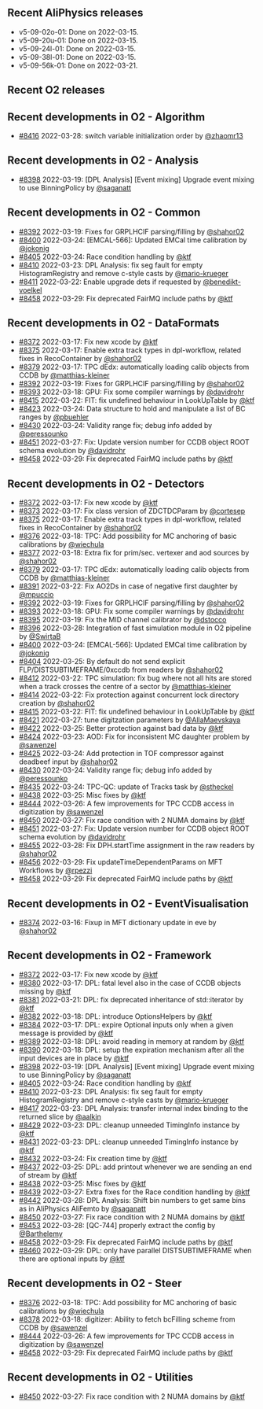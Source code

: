 ## Recent AliPhysics releases
- v5-09-02o-01: Done on 2022-03-15.
- v5-09-20u-01: Done on 2022-03-15.
- v5-09-24l-01: Done on 2022-03-15.
- v5-09-38l-01: Done on 2022-03-15.
- v5-09-56k-01: Done on 2022-03-21.
## Recent O2 releases
## Recent developments in O2 - Algorithm
- [\#8416](https://github.com/AliceO2Group/AliceO2/pull/8416) 2022-03-28: switch variable initialization order by [@zhaomr13](https://github.com/zhaomr13)
## Recent developments in O2 - Analysis
- [\#8398](https://github.com/AliceO2Group/AliceO2/pull/8398) 2022-03-19: [DPL Analysis] [Event mixing] Upgrade event mixing to use BinningPolicy by [@saganatt](https://github.com/saganatt)
## Recent developments in O2 - Common
- [\#8392](https://github.com/AliceO2Group/AliceO2/pull/8392) 2022-03-19: Fixes for GRPLHCIF parsing/filling by [@shahor02](https://github.com/shahor02)
- [\#8400](https://github.com/AliceO2Group/AliceO2/pull/8400) 2022-03-24: [EMCAL-566]: Updated EMCal time calibration by [@jokonig](https://github.com/jokonig)
- [\#8405](https://github.com/AliceO2Group/AliceO2/pull/8405) 2022-03-24: Race condition handling by [@ktf](https://github.com/ktf)
- [\#8410](https://github.com/AliceO2Group/AliceO2/pull/8410) 2022-03-23: DPL Analysis: fix seg fault for empty HistogramRegistry and remove c-style casts by [@mario-krueger](https://github.com/mario-krueger)
- [\#8411](https://github.com/AliceO2Group/AliceO2/pull/8411) 2022-03-22: Enable upgrade dets if requested by [@benedikt-voelkel](https://github.com/benedikt-voelkel)
- [\#8458](https://github.com/AliceO2Group/AliceO2/pull/8458) 2022-03-29: Fix deprecated FairMQ include paths by [@ktf](https://github.com/ktf)
## Recent developments in O2 - DataFormats
- [\#8372](https://github.com/AliceO2Group/AliceO2/pull/8372) 2022-03-17: Fix new xcode by [@ktf](https://github.com/ktf)
- [\#8375](https://github.com/AliceO2Group/AliceO2/pull/8375) 2022-03-17: Enable extra track types in dpl-workflow, related fixes in RecoContainer by [@shahor02](https://github.com/shahor02)
- [\#8379](https://github.com/AliceO2Group/AliceO2/pull/8379) 2022-03-17: TPC dEdx: automatically loading calib objects from CCDB by [@matthias-kleiner](https://github.com/matthias-kleiner)
- [\#8392](https://github.com/AliceO2Group/AliceO2/pull/8392) 2022-03-19: Fixes for GRPLHCIF parsing/filling by [@shahor02](https://github.com/shahor02)
- [\#8393](https://github.com/AliceO2Group/AliceO2/pull/8393) 2022-03-18: GPU: Fix some compiler warnings by [@davidrohr](https://github.com/davidrohr)
- [\#8415](https://github.com/AliceO2Group/AliceO2/pull/8415) 2022-03-22: FIT: fix undefined behaviour in LookUpTable by [@ktf](https://github.com/ktf)
- [\#8423](https://github.com/AliceO2Group/AliceO2/pull/8423) 2022-03-24: Data structure to hold and manipulate a list of BC ranges by [@pbuehler](https://github.com/pbuehler)
- [\#8430](https://github.com/AliceO2Group/AliceO2/pull/8430) 2022-03-24: Validity range fix; debug info added by [@peressounko](https://github.com/peressounko)
- [\#8451](https://github.com/AliceO2Group/AliceO2/pull/8451) 2022-03-27: Fix: Update version number for CCDB object ROOT schema evolution by [@davidrohr](https://github.com/davidrohr)
- [\#8458](https://github.com/AliceO2Group/AliceO2/pull/8458) 2022-03-29: Fix deprecated FairMQ include paths by [@ktf](https://github.com/ktf)
## Recent developments in O2 - Detectors
- [\#8372](https://github.com/AliceO2Group/AliceO2/pull/8372) 2022-03-17: Fix new xcode by [@ktf](https://github.com/ktf)
- [\#8373](https://github.com/AliceO2Group/AliceO2/pull/8373) 2022-03-17: Fix class version of ZDCTDCParam by [@cortesep](https://github.com/cortesep)
- [\#8375](https://github.com/AliceO2Group/AliceO2/pull/8375) 2022-03-17: Enable extra track types in dpl-workflow, related fixes in RecoContainer by [@shahor02](https://github.com/shahor02)
- [\#8376](https://github.com/AliceO2Group/AliceO2/pull/8376) 2022-03-18: TPC: Add possibility for MC anchoring of basic calibrations by [@wiechula](https://github.com/wiechula)
- [\#8377](https://github.com/AliceO2Group/AliceO2/pull/8377) 2022-03-18: Extra fix for prim/sec. vertexer and aod sources by [@shahor02](https://github.com/shahor02)
- [\#8379](https://github.com/AliceO2Group/AliceO2/pull/8379) 2022-03-17: TPC dEdx: automatically loading calib objects from CCDB by [@matthias-kleiner](https://github.com/matthias-kleiner)
- [\#8391](https://github.com/AliceO2Group/AliceO2/pull/8391) 2022-03-22: Fix AO2Ds in case of negative first daughter  by [@mpuccio](https://github.com/mpuccio)
- [\#8392](https://github.com/AliceO2Group/AliceO2/pull/8392) 2022-03-19: Fixes for GRPLHCIF parsing/filling by [@shahor02](https://github.com/shahor02)
- [\#8393](https://github.com/AliceO2Group/AliceO2/pull/8393) 2022-03-18: GPU: Fix some compiler warnings by [@davidrohr](https://github.com/davidrohr)
- [\#8395](https://github.com/AliceO2Group/AliceO2/pull/8395) 2022-03-19: Fix the MID channel calibrator by [@dstocco](https://github.com/dstocco)
- [\#8396](https://github.com/AliceO2Group/AliceO2/pull/8396) 2022-03-28: Integration of fast simulation module in O2 pipeline by [@SwirtaB](https://github.com/SwirtaB)
- [\#8400](https://github.com/AliceO2Group/AliceO2/pull/8400) 2022-03-24: [EMCAL-566]: Updated EMCal time calibration by [@jokonig](https://github.com/jokonig)
- [\#8404](https://github.com/AliceO2Group/AliceO2/pull/8404) 2022-03-25: By default do not send explicit FLP/DISTSUBTIMEFRAME/0xccdb from readers by [@shahor02](https://github.com/shahor02)
- [\#8412](https://github.com/AliceO2Group/AliceO2/pull/8412) 2022-03-22: TPC simulation: fix bug where not all hits are stored when a track crosses the centre of a sector by [@matthias-kleiner](https://github.com/matthias-kleiner)
- [\#8414](https://github.com/AliceO2Group/AliceO2/pull/8414) 2022-03-22: Fix protection against concurrent lock directory creation by [@shahor02](https://github.com/shahor02)
- [\#8415](https://github.com/AliceO2Group/AliceO2/pull/8415) 2022-03-22: FIT: fix undefined behaviour in LookUpTable by [@ktf](https://github.com/ktf)
- [\#8421](https://github.com/AliceO2Group/AliceO2/pull/8421) 2022-03-27: tune digitzation parameters by [@AllaMaevskaya](https://github.com/AllaMaevskaya)
- [\#8422](https://github.com/AliceO2Group/AliceO2/pull/8422) 2022-03-25: Better protection against bad data by [@ktf](https://github.com/ktf)
- [\#8424](https://github.com/AliceO2Group/AliceO2/pull/8424) 2022-03-23: AOD: Fix for inconsistent MC daughter problem by [@sawenzel](https://github.com/sawenzel)
- [\#8425](https://github.com/AliceO2Group/AliceO2/pull/8425) 2022-03-24: Add protection in TOF compressor against deadbeef input by [@shahor02](https://github.com/shahor02)
- [\#8430](https://github.com/AliceO2Group/AliceO2/pull/8430) 2022-03-24: Validity range fix; debug info added by [@peressounko](https://github.com/peressounko)
- [\#8435](https://github.com/AliceO2Group/AliceO2/pull/8435) 2022-03-24: TPC-QC: update of Tracks task by [@stheckel](https://github.com/stheckel)
- [\#8438](https://github.com/AliceO2Group/AliceO2/pull/8438) 2022-03-25: Misc fixes by [@ktf](https://github.com/ktf)
- [\#8444](https://github.com/AliceO2Group/AliceO2/pull/8444) 2022-03-26: A few improvements for TPC CCDB access in digitization by [@sawenzel](https://github.com/sawenzel)
- [\#8450](https://github.com/AliceO2Group/AliceO2/pull/8450) 2022-03-27: Fix race condition with 2 NUMA domains by [@ktf](https://github.com/ktf)
- [\#8451](https://github.com/AliceO2Group/AliceO2/pull/8451) 2022-03-27: Fix: Update version number for CCDB object ROOT schema evolution by [@davidrohr](https://github.com/davidrohr)
- [\#8455](https://github.com/AliceO2Group/AliceO2/pull/8455) 2022-03-28: Fix DPH.startTime assignment in the raw readers by [@shahor02](https://github.com/shahor02)
- [\#8456](https://github.com/AliceO2Group/AliceO2/pull/8456) 2022-03-29: Fix updateTimeDependentParams on MFT Workflows by [@rpezzi](https://github.com/rpezzi)
- [\#8458](https://github.com/AliceO2Group/AliceO2/pull/8458) 2022-03-29: Fix deprecated FairMQ include paths by [@ktf](https://github.com/ktf)
## Recent developments in O2 - EventVisualisation
- [\#8374](https://github.com/AliceO2Group/AliceO2/pull/8374) 2022-03-16: Fixup in MFT dictionary update in eve by [@shahor02](https://github.com/shahor02)
## Recent developments in O2 - Framework
- [\#8372](https://github.com/AliceO2Group/AliceO2/pull/8372) 2022-03-17: Fix new xcode by [@ktf](https://github.com/ktf)
- [\#8380](https://github.com/AliceO2Group/AliceO2/pull/8380) 2022-03-17: DPL: fatal level also in the case of CCDB objects missing by [@ktf](https://github.com/ktf)
- [\#8381](https://github.com/AliceO2Group/AliceO2/pull/8381) 2022-03-21: DPL: fix deprecated inheritance of std::iterator by [@ktf](https://github.com/ktf)
- [\#8382](https://github.com/AliceO2Group/AliceO2/pull/8382) 2022-03-18: DPL: introduce OptionsHelpers by [@ktf](https://github.com/ktf)
- [\#8384](https://github.com/AliceO2Group/AliceO2/pull/8384) 2022-03-17: DPL: expire Optional inputs only when a given message is provided by [@ktf](https://github.com/ktf)
- [\#8389](https://github.com/AliceO2Group/AliceO2/pull/8389) 2022-03-18: DPL: avoid reading in memory at random by [@ktf](https://github.com/ktf)
- [\#8390](https://github.com/AliceO2Group/AliceO2/pull/8390) 2022-03-18: DPL: setup the expiration mechanism after all the input devices are in place by [@ktf](https://github.com/ktf)
- [\#8398](https://github.com/AliceO2Group/AliceO2/pull/8398) 2022-03-19: [DPL Analysis] [Event mixing] Upgrade event mixing to use BinningPolicy by [@saganatt](https://github.com/saganatt)
- [\#8405](https://github.com/AliceO2Group/AliceO2/pull/8405) 2022-03-24: Race condition handling by [@ktf](https://github.com/ktf)
- [\#8410](https://github.com/AliceO2Group/AliceO2/pull/8410) 2022-03-23: DPL Analysis: fix seg fault for empty HistogramRegistry and remove c-style casts by [@mario-krueger](https://github.com/mario-krueger)
- [\#8417](https://github.com/AliceO2Group/AliceO2/pull/8417) 2022-03-23: DPL Analysis: transfer internal index binding to the returned slice by [@aalkin](https://github.com/aalkin)
- [\#8429](https://github.com/AliceO2Group/AliceO2/pull/8429) 2022-03-23: DPL: cleanup unneeded TimingInfo instance by [@ktf](https://github.com/ktf)
- [\#8431](https://github.com/AliceO2Group/AliceO2/pull/8431) 2022-03-23: DPL: cleanup unneeded TimingInfo instance by [@ktf](https://github.com/ktf)
- [\#8432](https://github.com/AliceO2Group/AliceO2/pull/8432) 2022-03-24: Fix creation time by [@ktf](https://github.com/ktf)
- [\#8437](https://github.com/AliceO2Group/AliceO2/pull/8437) 2022-03-25: DPL: add printout whenever we are sending an end of stream by [@ktf](https://github.com/ktf)
- [\#8438](https://github.com/AliceO2Group/AliceO2/pull/8438) 2022-03-25: Misc fixes by [@ktf](https://github.com/ktf)
- [\#8439](https://github.com/AliceO2Group/AliceO2/pull/8439) 2022-03-27: Extra fixes for the Race condition handling by [@ktf](https://github.com/ktf)
- [\#8442](https://github.com/AliceO2Group/AliceO2/pull/8442) 2022-03-28: DPL Analysis: Shift bin numbers to get same bins as in AliPhysics AliFemto by [@saganatt](https://github.com/saganatt)
- [\#8450](https://github.com/AliceO2Group/AliceO2/pull/8450) 2022-03-27: Fix race condition with 2 NUMA domains by [@ktf](https://github.com/ktf)
- [\#8453](https://github.com/AliceO2Group/AliceO2/pull/8453) 2022-03-28: [QC-744] properly extract the config by [@Barthelemy](https://github.com/Barthelemy)
- [\#8458](https://github.com/AliceO2Group/AliceO2/pull/8458) 2022-03-29: Fix deprecated FairMQ include paths by [@ktf](https://github.com/ktf)
- [\#8460](https://github.com/AliceO2Group/AliceO2/pull/8460) 2022-03-29: DPL: only have parallel DISTSUBTIMEFRAME when there are optional inputs by [@ktf](https://github.com/ktf)
## Recent developments in O2 - Steer
- [\#8376](https://github.com/AliceO2Group/AliceO2/pull/8376) 2022-03-18: TPC: Add possibility for MC anchoring of basic calibrations by [@wiechula](https://github.com/wiechula)
- [\#8378](https://github.com/AliceO2Group/AliceO2/pull/8378) 2022-03-18: digitizer: Ability to fetch bcFilling scheme from CCDB by [@sawenzel](https://github.com/sawenzel)
- [\#8444](https://github.com/AliceO2Group/AliceO2/pull/8444) 2022-03-26: A few improvements for TPC CCDB access in digitization by [@sawenzel](https://github.com/sawenzel)
- [\#8458](https://github.com/AliceO2Group/AliceO2/pull/8458) 2022-03-29: Fix deprecated FairMQ include paths by [@ktf](https://github.com/ktf)
## Recent developments in O2 - Utilities
- [\#8450](https://github.com/AliceO2Group/AliceO2/pull/8450) 2022-03-27: Fix race condition with 2 NUMA domains by [@ktf](https://github.com/ktf)
